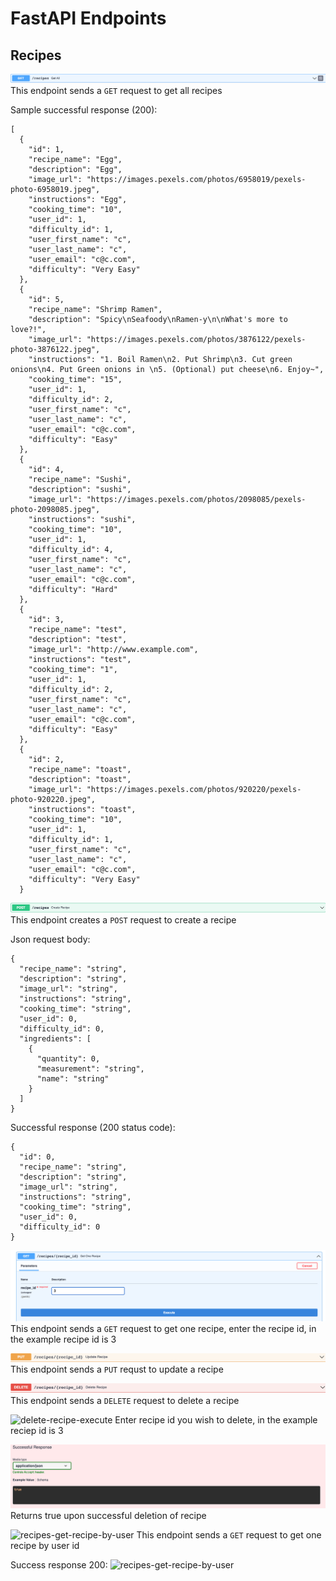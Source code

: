 # FastAPI Endpoints

## Recipes

![recipes-get-all](/docs/api/recipes-get-all.png)
This endpoint sends a `GET` request to get all recipes

Sample successful response (200):

```
[
  {
    "id": 1,
    "recipe_name": "Egg",
    "description": "Egg",
    "image_url": "https://images.pexels.com/photos/6958019/pexels-photo-6958019.jpeg",
    "instructions": "Egg",
    "cooking_time": "10",
    "user_id": 1,
    "difficulty_id": 1,
    "user_first_name": "c",
    "user_last_name": "c",
    "user_email": "c@c.com",
    "difficulty": "Very Easy"
  },
  {
    "id": 5,
    "recipe_name": "Shrimp Ramen",
    "description": "Spicy\nSeafoody\nRamen-y\n\nWhat's more to love?!",
    "image_url": "https://images.pexels.com/photos/3876122/pexels-photo-3876122.jpeg",
    "instructions": "1. Boil Ramen\n2. Put Shrimp\n3. Cut green onions\n4. Put Green onions in \n5. (Optional) put cheese\n6. Enjoy~",
    "cooking_time": "15",
    "user_id": 1,
    "difficulty_id": 2,
    "user_first_name": "c",
    "user_last_name": "c",
    "user_email": "c@c.com",
    "difficulty": "Easy"
  },
  {
    "id": 4,
    "recipe_name": "Sushi",
    "description": "sushi",
    "image_url": "https://images.pexels.com/photos/2098085/pexels-photo-2098085.jpeg",
    "instructions": "sushi",
    "cooking_time": "10",
    "user_id": 1,
    "difficulty_id": 4,
    "user_first_name": "c",
    "user_last_name": "c",
    "user_email": "c@c.com",
    "difficulty": "Hard"
  },
  {
    "id": 3,
    "recipe_name": "test",
    "description": "test",
    "image_url": "http://www.example.com",
    "instructions": "test",
    "cooking_time": "1",
    "user_id": 1,
    "difficulty_id": 2,
    "user_first_name": "c",
    "user_last_name": "c",
    "user_email": "c@c.com",
    "difficulty": "Easy"
  },
  {
    "id": 2,
    "recipe_name": "toast",
    "description": "toast",
    "image_url": "https://images.pexels.com/photos/920220/pexels-photo-920220.jpeg",
    "instructions": "toast",
    "cooking_time": "10",
    "user_id": 1,
    "difficulty_id": 1,
    "user_first_name": "c",
    "user_last_name": "c",
    "user_email": "c@c.com",
    "difficulty": "Very Easy"
  }
```

![Recipe-create-recipe](/docs/api/recipes-create-recipe.png)
This endpoint creates a `POST` request to create a recipe

Json request body:

```
{
  "recipe_name": "string",
  "description": "string",
  "image_url": "string",
  "instructions": "string",
  "cooking_time": "string",
  "user_id": 0,
  "difficulty_id": 0,
  "ingredients": [
    {
      "quantity": 0,
      "measurement": "string",
      "name": "string"
    }
  ]
}
```

Successful response (200 status code):

```
{
  "id": 0,
  "recipe_name": "string",
  "description": "string",
  "image_url": "string",
  "instructions": "string",
  "cooking_time": "string",
  "user_id": 0,
  "difficulty_id": 0
}
```

![recipes-get-one-recipe](/docs/api/recipes-get-onev2.png)
This endpoint sends a `GET` request to get one recipe, enter the recipe id, in the example recipe id is 3

![recipes-update-recipe](/docs/api/recipes-update-recipe.png)
This endpoint sends a `PUT` requst to update a recipe

![recipes-delete-recipe](/docs/api/recipes-delete-recipe.png)
This endpoint sends a `DELETE` request to delete a recipe

![delete-recipe-execute](/docs/api/recipes-delete-execute.png)
Enter recipe id you wish to delete, in the example reciep id is 3

![delete-recipe-success](/docs/api/delete-recipe-success.png)
Returns true upon successful deletion of recipe

![recipes-get-recipe-by-user](/docs/api/recipes-get-recipe-by-userv2.png)
This endpoint sends a `GET` request to get one recipe by user id

Success response 200:
![recipes-get-recipe-by-user](/docs/api/recipes-get-recipe-by-userv2-success.png)
